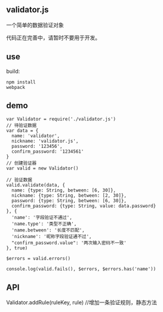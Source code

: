 ## validator.js

一个简单的数据验证对象

代码正在完善中，请暂时不要用于开发。

## use

build:

```
npm install
webpack
```
## demo

```
var Validator = require('./validator.js')
// 待验证数据
var data = {
  name: 'validator',
  nickname: 'validator.js',
  password: '123456',
  confirm_password: '1234561'
}
// 创建验证器
var valid = new Validator()

// 验证数据
valid.validate(data, {
  name: {type: String, between: [6, 30]},
  nickname: {type: String, between: [2, 30]},
  password: {type: String, between: [6, 30]},
  confirm_password: {type: String, value: data.password}
}, {
  'name': '字段验证不通过',
  'name.type': '类型不正确',
  'name.between': '长度不匹配',
  'nickname': '昵称字段验证通不过',
  "confirm_password.value": '两次输入密码不一致'
}, true)

$errors = valid.errors()

console.log(valid.fails(), $errors, $errors.has('name'))

```

## API

Validator.addRule(ruleKey, rule) //增加一条验证规则，静态方法
